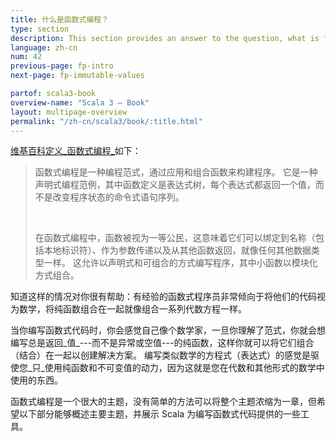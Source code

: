 ```yaml
---
title: 什么是函数式编程？
type: section
description: This section provides an answer to the question, what is functional programming?
language: zh-cn
num: 42
previous-page: fp-intro
next-page: fp-immutable-values

partof: scala3-book
overview-name: "Scala 3 — Book"
layout: multipage-overview
permalink: "/zh-cn/scala3/book/:title.html"
---
```



[维基百科定义_函数式编程_](https://en.wikipedia.org/wiki/Functional_programming)如下：

<blockquote>
<p>函数式编程是一种编程范式，通过应用和组合函数来构建程序。
它是一种声明式编程范例，其中函数定义是表达式树，每个表达式都返回一个值，而不是改变程序状态的命令式语句序列。</p>
<p>&nbsp;</p>
<p>在函数式编程中，函数被视为一等公民，这意味着它们可以绑定到名称（包括本地标识符）、作为参数传递以及从其他函数返回，就像任何其他数据类型一样。
这允许以声明式和可组合的方式编写程序，其中小函数以模块化方式组合。</p>
</blockquote>

知道这样的情况对你很有帮助：有经验的函数式程序员非常倾向于将他们的代码视为数学，将纯函数组合在一起就像组合一系列代数方程一样。

当你编写函数式代码时，你会感觉自己像个数学家，一旦你理解了范式，你就会想编写总是返回_值_---而不是异常或空值---的纯函数，这样你就可以将它们组合（结合）在一起以创建解决方案。
编写类似数学的方程式（表达式）的感觉是驱使您_只_使用纯函数和不可变值的动力，因为这就是您在代数和其他形式的数学中使用的东西。

函数式编程是一个很大的主题，没有简单的方法可以将整个主题浓缩为一章，但希望以下部分能够概述主要主题，并展示 Scala 为编写函数式代码提供的一些工具。

